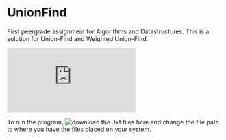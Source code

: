 # UnionFind
First peergrade assignment for Algorithms and Datastructures. This is a solution for Union-Find and Weighted Union-Find.

![](https://datsoftlyngby.github.io/soft2020spring/resources/73af56b5-01-assignment-union-find.pdf)

To run the program, ![download the .txt files here](https://github.com/ravikanthmp/algs4/tree/master/Algorithms%204th%20Edn%20-%20Sedgewick%20and%20Wayne/out/production/Algorithms/com.princeton.algs4/chp1/resource) and change the file path to where you have the files placed on your system.
